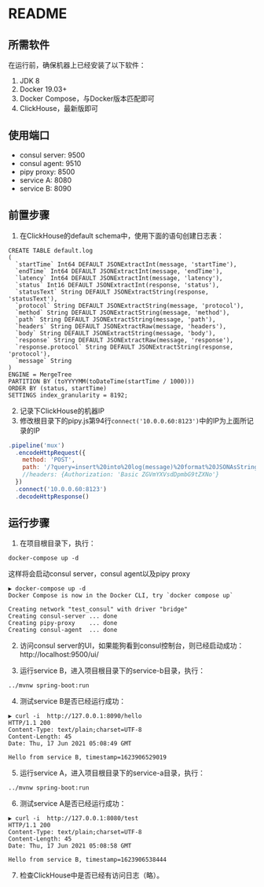 # README

## 所需软件
在运行前，确保机器上已经安装了以下软件：
1. JDK 8
2. Docker 19.03+
3. Docker Compose，与Docker版本匹配即可
4. ClickHouse，最新版即可

## 使用端口
- consul server: 9500
- consul agent: 9510
- pipy proxy: 8500
- service A: 8080
- service B: 8090

## 前置步骤
1. 在ClickHouse的default schema中，使用下面的语句创建日志表：
  ```shell
  CREATE TABLE default.log
  (
    `startTime` Int64 DEFAULT JSONExtractInt(message, 'startTime'),
    `endTime` Int64 DEFAULT JSONExtractInt(message, 'endTime'),
    `latency` Int64 DEFAULT JSONExtractInt(message, 'latency'),
    `status` Int16 DEFAULT JSONExtractInt(response, 'status'),
    `statusText` String DEFAULT JSONExtractString(response, 'statusText'),
    `protocol` String DEFAULT JSONExtractString(message, 'protocol'),
    `method` String DEFAULT JSONExtractString(message, 'method'),
    `path` String DEFAULT JSONExtractString(message, 'path'),
    `headers` String DEFAULT JSONExtractRaw(message, 'headers'),
    `body` String DEFAULT JSONExtractString(message, 'body'),
    `response` String DEFAULT JSONExtractRaw(message, 'response'),
    `response.protocol` String DEFAULT JSONExtractString(response, 'protocol'),
    `message` String
  )
  ENGINE = MergeTree
  PARTITION BY (toYYYYMM(toDateTime(startTime / 1000)))
  ORDER BY (status, startTime)
  SETTINGS index_granularity = 8192;
  ```

2. 记录下ClickHouse的机器IP
3. 修改根目录下的pipy.js第94行`connect('10.0.0.60:8123')`中的IP为上面所记录的IP
  ```javascript
  .pipeline('mux')
    .encodeHttpRequest({
      method: 'POST',
      path: '/?query=insert%20into%20log(message)%20format%20JSONAsString',
      //headers: {Authorization: 'Basic ZGVmYXVsdDpmbG9tZXNo'}
    })
    .connect('10.0.0.60:8123')
    .decodeHttpResponse()
  ```


## 运行步骤
1. 在项目根目录下，执行：
  ```shell
  docker-compose up -d
  ```
  这样将会启动consul server，consul agent以及pipy proxy
  ```shell
  ▶ docker-compose up -d 
  Docker Compose is now in the Docker CLI, try `docker compose up`

  Creating network "test_consul" with driver "bridge"
  Creating consul-server ... done
  Creating pipy-proxy    ... done
  Creating consul-agent  ... done
  ```
2. 访问consul server的UI，如果能狗看到consul控制台，则已经启动成功：http://localhost:9500/ui/

3. 运行service B，进入项目根目录下的service-b目录，执行：
```shell
../mvnw spring-boot:run
```
4. 测试service B是否已经运行成功：
```shell
▶ curl -i  http://127.0.0.1:8090/hello
HTTP/1.1 200 
Content-Type: text/plain;charset=UTF-8
Content-Length: 45
Date: Thu, 17 Jun 2021 05:08:49 GMT

Hello from service B, timestamp=1623906529019
```

5. 运行service A，进入项目根目录下的service-a目录，执行：
```shell
../mvnw spring-boot:run
```
6. 测试service A是否已经运行成功：
```shell
▶ curl -i  http://127.0.0.1:8080/test 
HTTP/1.1 200 
Content-Type: text/plain;charset=UTF-8
Content-Length: 45
Date: Thu, 17 Jun 2021 05:08:58 GMT

Hello from service B, timestamp=1623906538444
```

7. 检查ClickHouse中是否已经有访问日志（略）。
